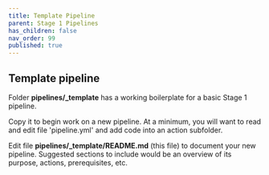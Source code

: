 ```yaml
---
title: Template Pipeline
parent: Stage 1 Pipelines
has_children: false
nav_order: 99
published: true
---
```


## Template pipeline

Folder **pipelines/_template** has a working boilerplate for
a basic Stage 1 pipeline. 

Copy it to begin work on a new pipeline. At a minimum, you will
want to read and edit file 'pipeline.yml' and add code into
an action subfolder.

Edit file **pipelines/_template/README.md** (this file) to document your new pipeline.
Suggested sections to include would be an overview of its purpose, actions,
prerequisites, etc. 
